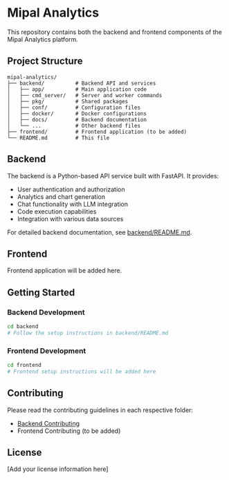 # Mipal Analytics

This repository contains both the backend and frontend components of the Mipal Analytics platform.

## Project Structure

```
mipal-analytics/
├── backend/          # Backend API and services
│   ├── app/          # Main application code
│   ├── cmd_server/   # Server and worker commands
│   ├── pkg/          # Shared packages
│   ├── conf/         # Configuration files
│   ├── docker/       # Docker configurations
│   ├── docs/         # Backend documentation
│   └── ...           # Other backend files
├── frontend/         # Frontend application (to be added)
└── README.md         # This file
```

## Backend

The backend is a Python-based API service built with FastAPI. It provides:
- User authentication and authorization
- Analytics and chart generation
- Chat functionality with LLM integration
- Code execution capabilities
- Integration with various data sources

For detailed backend documentation, see [backend/README.md](backend/README.md).

## Frontend

Frontend application will be added here.

## Getting Started

### Backend Development

```bash
cd backend
# Follow the setup instructions in backend/README.md
```

### Frontend Development

```bash
cd frontend
# Frontend setup instructions will be added here
```

## Contributing

Please read the contributing guidelines in each respective folder:
- [Backend Contributing](backend/README.md)
- Frontend Contributing (to be added)

## License

[Add your license information here] 
